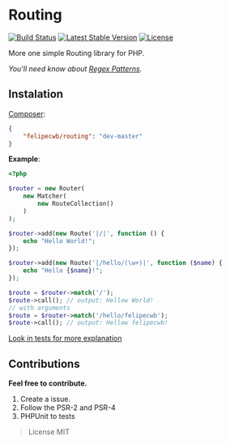 Routing
=======

[![Build Status](https://travis-ci.org/felipecwb/Routing.svg?branch=master)](https://travis-ci.org/felipecwb/Routing)
[![Latest Stable Version](https://poser.pugx.org/felipecwb/routing/v/stable.svg)](https://packagist.org/packages/felipecwb/routing)
[![License](https://poser.pugx.org/felipecwb/routing/license.svg)](https://packagist.org/packages/felipecwb/routing)


More one simple Routing library for PHP.

*You'll need know about [Regex Patterns](http://php.net/manual/en/pcre.pattern.php).*

## Instalation
[Composer](https://packagist.org/packages/felipecwb/routing):
```json
{
    "felipecwb/routing": "dev-master"
}
```

**Example**:
```php
<?php

$router = new Router(
    new Matcher(
        new RouteCollection()
    )
);

$router->add(new Route('|/|', function () {
    echo "Hello World!";
});

$router->add(new Route('|/hello/(\w+)|', function ($name) {
    echo "Hello {$name}!";
});

$route = $router->match('/');
$route->call(); // output: Hellow World!
// with arguments
$route = $router->match('/hello/felipecwb');
$route->call(); // output: Hellow felipecwb!
```

[Look in tests for more explanation](tests)

## Contributions

**Feel free to contribute.**

1. Create a issue.
2. Follow the PSR-2 and PSR-4
3. PHPUnit to tests

> License MIT
